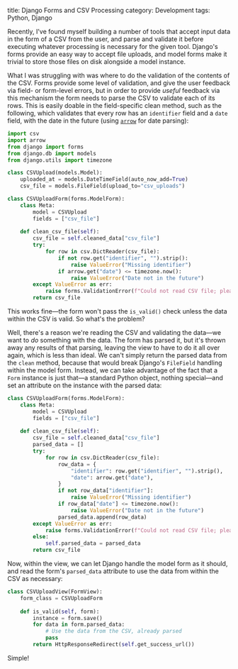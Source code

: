 title: Django Forms and CSV Processing
category: Development
tags: Python, Django

Recently, I've found myself building a number of tools that accept input data in the form of a CSV from the user, and parse and validate it before executing whatever processing is necessary for the given tool. Django's forms provide an easy way to accept file uploads, and model forms make it trivial to store those files on disk alongside a model instance.

What I was struggling with was where to do the validation of the contents of the CSV. Forms provide some level of validation, and give the user feedback via field- or form-level errors, but in order to provide *useful* feedback via this mechanism the form needs to parse the CSV to validate each of its rows. This is easily doable in the field-specific clean method, such as the following, which validates that every row has an `identifier` field and a `date` field, with the date in the future (using [`arrow`](https://arrow.readthedocs.io/en/latest/) for date parsing):

```python
import csv
import arrow
from django import forms
from django.db import models
from django.utils import timezone

class CSVUpload(models.Model):
    uploaded_at = models.DateTimeField(auto_now_add=True)
    csv_file = models.FileField(upload_to="csv_uploads")

class CSVUploadForm(forms.ModelForm):
    class Meta:
        model = CSVUpload
        fields = ["csv_file"]
    
    def clean_csv_file(self):
        csv_file = self.cleaned_data["csv_file"]
        try:
            for row in csv.DictReader(csv_file):
                if not row.get("identifier", "").strip():
                    raise ValueError("Missing identifier")
                if arrow.get("date") <= timezone.now():
                    raise ValueError("Date not in the future")
        except ValueError as err:
            raise forms.ValidationError(f"Could not read CSV file; please ensure it is in the correct format ({err})")
        return csv_file
```

This works fine—the form won't pass the `is_valid()` check unless the data within the CSV is valid. So what's the problem?

Well, there's a reason we're reading the CSV and validating the data—we want to *do* something with the data. The form has parsed it, but it's thrown away any results of that parsing, leaving the view to have to do it all over again, which is less than ideal. We can't simply return the parsed data from the `clean` method, because that would break Django's `FileField` handling within the model form. Instead, we can take advantage of the fact that a `Form` instance is just that—a standard Python object, nothing special—and set an attribute on the instance with the parsed data:

```python hl_lines="8 11 12 13 14 19 22 23"
class CSVUploadForm(forms.ModelForm):
    class Meta:
        model = CSVUpload
        fields = ["csv_file"]
    
    def clean_csv_file(self):
        csv_file = self.cleaned_data["csv_file"]
        parsed_data = []
        try:
            for row in csv.DictReader(csv_file):
                row_data = {
                    "identifier": row.get("identifier", "").strip(),
                    "date": arrow.get("date"),
                }
                if not row_data["identifier"]:
                    raise ValueError("Missing identifier")
                if row_data["date"] <= timezone.now():
                    raise ValueError("Date not in the future")
                parsed_data.append(row_data)
        except ValueError as err:
            raise forms.ValidationError(f"Could not read CSV file; please ensure it is in the correct format ({err})")
        else:
            self.parsed_data = parsed_data
        return csv_file
```

Now, within the view, we can let Django handle the model form as it should, and read the form's `parsed_data` attribute to use the data from within the CSV as necessary:

```python
class CSVUploadView(FormView):
    form_class = CSVUploadForm
    
    def is_valid(self, form):
        instance = form.save()
        for data in form.parsed_data:
            # Use the data from the CSV, already parsed
            pass
        return HttpResponseRedirect(self.get_success_url())
```

Simple!
